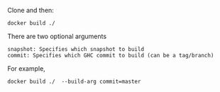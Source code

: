 Clone and then:


```
docker build ./
```

There are two optional arguments

```
snapshot: Specifies which snapshot to build
commit: Specifies which GHC commit to build (can be a tag/branch)
```

For example,

```
docker build ./  --build-arg commit=master
```

